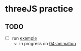 # threeJS practice

## TODO

- [ ] run [example](https://github.com/mrdoob/three.js/blob/master/examples/webgl_animation_keyframes.html)
  - in progress on [04-animation](./docs/04-animation/)
